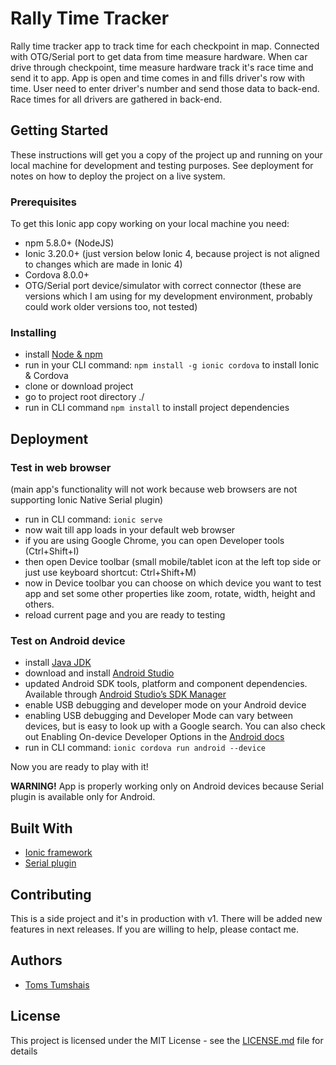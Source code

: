# Rally Time Tracker

Rally time tracker app to track time for each checkpoint in map. Connected with OTG/Serial port to get data from time measure hardware. When car drive through checkpoint, time measure hardware track it's race time and send it to app. App is open and time comes in and fills driver's row with time. User need to enter driver's number and send those data to back-end. Race times for all drivers are gathered in back-end. 

## Getting Started

These instructions will get you a copy of the project up and running on your local machine for development and testing purposes. See deployment for notes on how to deploy the project on a live system.

### Prerequisites

To get this Ionic app copy working on your local machine you need:
* npm 5.8.0+ (NodeJS)
* Ionic 3.20.0+ (just version below Ionic 4, because project is not aligned to changes which are made in Ionic 4)
* Cordova 8.0.0+
* OTG/Serial port device/simulator with correct connector
(these are versions which I am using for my development environment, probably could work older versions too, not tested)

### Installing

* install [Node & npm](https://nodejs.org/en/)
* run in your CLI command: `npm install -g ionic cordova` to install Ionic & Cordova
* clone or download project
* go to project root directory ./
* run in CLI command `npm install` to install project dependencies

## Deployment

### Test in web browser

(main app's functionality will not work because web browsers are not supporting Ionic Native Serial plugin)
* run in CLI command: `ionic serve`
* now wait till app loads in your default web browser
* if you are using Google Chrome, you can open Developer tools (Ctrl+Shift+I)
* then open Device toolbar (small mobile/tablet icon at the left top side or just use keyboard shortcut: Ctrl+Shift+M)
* now in Device toolbar you can choose on which device you want to test app and set some other properties like zoom, rotate, width, height and others.
* reload current page and you are ready to testing

### Test on Android device

* install [Java JDK](http://www.oracle.com/technetwork/java/javase/downloads/index-jsp-138363.html)
* download and install [Android Studio](https://developer.android.com/studio/index.html)
* updated Android SDK tools, platform and component dependencies. Available through [Android Studio’s SDK Manager](https://developer.android.com/studio/intro/update.html)
* enable USB debugging and developer mode on your Android device
* enabling USB debugging and Developer Mode can vary between devices, but is easy to look up with a Google search. You can also check out Enabling On-device Developer Options in the [Android docs](https://developer.android.com/studio/run/device.html#developer-device-options)
* run in CLI command: `ionic cordova run android --device`

Now you are ready to play with it!

**WARNING!** App is properly working only on Android devices because Serial plugin is available only for Android.

## Built With

* [Ionic framework](https://ionicframework.com/)
* [Serial plugin](https://ionicframework.com/docs/native/serial/)

## Contributing

This is a side project and it's in production with v1. There will be added new features in next releases. If you are willing to help, please contact me.

## Authors

* [Toms Tumshais](https://github.com/tomstumshais)

## License

This project is licensed under the MIT License - see the [LICENSE.md](LICENSE.md) file for details
